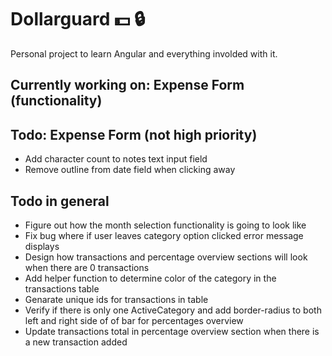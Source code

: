 # Dollarguard :dollar: :lock: 

Personal project to learn Angular and everything involded with it.

## Currently working on: Expense Form (functionality)

## Todo: Expense Form (not high priority)
- Add character count to notes text input field
- Remove outline from date field when clicking away

## Todo in general
- Figure out how the month selection functionality is going to look like
- Fix bug where if user leaves category option clicked error message displays
- Design how transactions and percentage overview sections will look when there are 0 transactions
- Add helper function to determine color of the category in the transactions table
- Genarate unique ids for transactions in table
- Verify if there is only one ActiveCategory and add border-radius to both left and right side of of bar for percentages overview
- Update transactions total in percentage overview section when there is a new transaction added